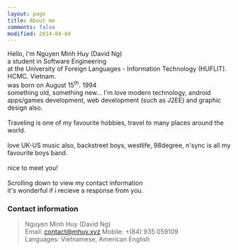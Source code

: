 ```yaml
---
layout: page
title: About me
comments: false
modified: 2014-04-04
---
```


Hello, i'm Nguyen Minh Huy (David Ng)<br>
a student in Software Engineering <br>at the University of Foreign Languages - Information Technology (HUFLIT). HCMC. Vietnam. <br> was born on August 15<sup>th</sup>. 1994 <br> something old, something new...
I'm love modern technology, android apps/games development, web development (such as J2EE) and graphic design also. <br>
<br>
Traveling is one of my favourite hobbies, travel to many places around the world. <br>
<br>
love UK-US music also, backstreet boys, westlife, 98degree, n'sync is all my favourite boys band.
<br>
<br>
nice to meet you!
<br>
<br>
Scrolling down to view my contact information <br>
it's wonderful if i recieve a response from you.


<h3>Contact information</h3>

> Nguyen Minh Huy (David Ng)<br>
> Email: contact@mhuy.xyz
> Mobile: +(84) 935 059109<br>
> Languages: Vietnamese, American English<br>


